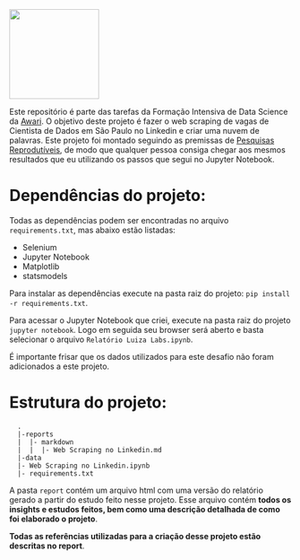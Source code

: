<img src="https://i.imgur.com/YX6UATs.png"  width="160">

Este repositório é parte das tarefas da Formação Intensiva de Data Science da [Awari](https://awari.com.br/). O objetivo deste projeto é fazer o web scraping de vagas de Cientista de Dados em São Paulo no Linkedin e criar uma nuvem de palavras. Este projeto foi montado seguindo as premissas de [Pesquisas Reprodutíveis](https://pt.coursera.org/learn/reproducible-research), de modo que qualquer pessoa consiga chegar aos mesmos resultados que eu utilizando os passos que segui no Jupyter Notebook.

# Dependências do projeto:

Todas as dependências podem ser encontradas no arquivo `requirements.txt`, mas abaixo estão listadas:

* Selenium
* Jupyter Notebook
* Matplotlib
* statsmodels

Para instalar as dependências execute na pasta raiz do projeto: `pip install -r requirements.txt`. 

Para acessar o Jupyter Notebook que criei, execute na pasta raiz do projeto `jupyter notebook`. Logo em seguida seu browser será aberto e basta selecionar o arquivo `Relatório Luiza Labs.ipynb`. 

É importante frisar que os dados utilizados para este desafio não foram adicionados a este projeto. 

# Estrutura do projeto:

```{sh}
  .
  |-reports
  |  |- markdown
  |  |  |- Web Scraping no Linkedin.md
  |-data
  |- Web Scraping no Linkedin.ipynb
  |- requirements.txt
```

A pasta `report` contém um arquivo html com uma versão do relatório gerado a partir do estudo feito nesse projeto. Esse arquivo contém **todos os insights e estudos feitos, bem como uma descrição detalhada de como foi elaborado o projeto**.

 **Todas as referências utilizadas para a criação desse projeto estão descritas no report**.
